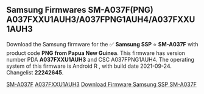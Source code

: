 <h2>Samsung Firmwares SM-A037F(PNG) A037FXXU1AUH3/A037FPNG1AUH4/A037FXXU1AUH3</h2>
Download the Samsung firmware for the ✅ <strong>Samsung SSP </strong> ⭐ <strong>SM-A037F</strong> with product code <strong>PNG</strong> <strong> from Papua New Guinea</strong>. This firmware has version number PDA <strong>A037FXXU1AUH3</strong> and CSC A037FPNG1AUH4. The operating system of this firmware is Android R , with build date 2021-09-24. Changelist <strong>22242645</strong>.


[SM-A037F](https://samfirm.shop/samsung/model/SM-A037F)
[A037FXXU1AUH3](https://samfirm.shop/samsung/pda/A037FXXU1AUH3)
[Download Firmware Samsung SSP SM-A037F](https://samfirm.shop/samsung/firmware/459733)

